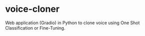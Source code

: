 # voice-cloner
Web application (Gradio) in Python to clone voice using One Shot Classification or Fine-Tuning.
